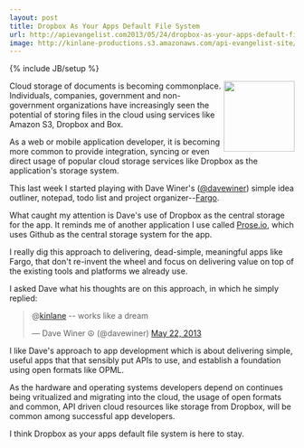 ```yaml
---
layout: post
title: Dropbox As Your Apps Default File System
url: http://apievangelist.com2013/05/24/dropbox-as-your-apps-default-file-system/
image: http://kinlane-productions.s3.amazonaws.com/api-evangelist-site/blog/fargo-small-picture.png
---
```

{% include JB/setup %}<p>
     <a href="http://fargo.io/"><img src="https://s3.amazonaws.com/kinlane-productions/api-evangelist/dave-winer/fargo-small-picture.png"  width="125" align="right" /></a>
</p>
<p>
     Cloud storage of documents is becoming commonplace. Individuals, companies, government and non-government organizations have increasingly seen the potential of storing files in the cloud using services like Amazon S3, Dropbox and Box.
</p>
<p>
     As a web or mobile application developer, it is becoming more common to provide integration, syncing or even direct usage of popular cloud storage services like Dropbox as the application's storage system.
</p>
<p>
     This last week I started playing with Dave Winer's (<a href="/admin/blog/davewiner">@davewiner</a>) simple idea outliner, notepad, todo list and project organizer--<a href="http://fargo.io/">Fargo</a>.
</p>
<p>
     What caught my attention is Dave's use of Dropbox as the central storage for the app. It reminds me of another application I use called <a href="http://prose.io/">Prose.io</a>, which uses Github as the central storage system for the app.
</p>
<p>
     I really dig this approach to delivering, dead-simple, meaningful apps like Fargo, that don't re-invent the wheel and focus on delivering value on top of the existing tools and platforms we already use.
</p>
<p>
     I asked Dave what his thoughts are on this approach, in which he simply replied:
</p>
<div>
     <blockquote class="twitter-tweet c2">
          <p>
               @<a href="https://twitter.com/kinlane">kinlane</a> -- works like a dream
          </p>— Dave Winer ☮ (@davewiner) <a href="https://twitter.com/davewiner/status/337027957333827584">May 22, 2013</a>
     </blockquote>
</div>
<p>
     I like Dave's approach to app development which is about delivering simple, useful apps that that sensibly put APIs to use, and establish a foundation using open formats like OPML.
</p>
<p>
     As the hardware and operating systems developers depend on continues being vritualized and migrating into the cloud, the usage of open formats and common, API driven cloud resources like storage from Dropbox, will be common among successful app developers.
</p>
<p>
     I think Dropbox as your apps default file system is here to stay.
</p>
